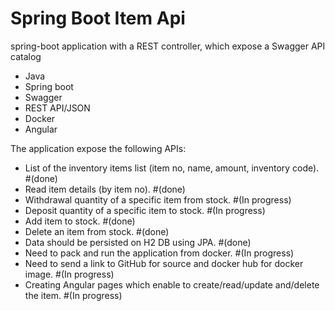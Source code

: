 # Spring Boot Item Api
spring-boot application with a REST controller, which expose a Swagger API catalog

- Java
- Spring boot
- Swagger
- REST API/JSON
- Docker
- Angular 

The application expose the following APIs:

* List of the inventory items list (item no, name, amount, inventory code). #(done)
* Read item details (by item no). #(done)
* Withdrawal quantity of a specific item from stock. #(In progress)
* Deposit quantity of a specific item to stock. #(In progress)
* Add item to stock. #(done)
* Delete an item from stock.  #(done)
* Data should be persisted on H2 DB using JPA. #(done)
* Need to pack and run the application from docker. #(In progress)
* Need to send a link to GitHub for source and docker hub for docker image. #(In progress)
* Creating Angular pages which enable to create/read/update and/delete the item. #(In progress)


